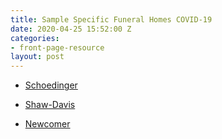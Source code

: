 ```yaml
---
title: Sample Specific Funeral Homes COVID-19
date: 2020-04-25 15:52:00 Z
categories:
- front-page-resource
layout: post
---
```



* [Schoedinger](https://www.schoedinger.com/resources/facts-about-funerals-and-covid-19)

* [Shaw-Davis](https://www.shaw-davis.com/covid-19-information)

* [Newcomer](https://www.newcomercolumbus.com/Blog/6300)